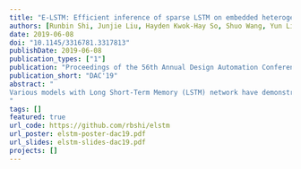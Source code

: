 ```yaml
---
title: "E-LSTM: Efficient inference of sparse LSTM on embedded heterogeneous system"
authors: [Runbin Shi, Junjie Liu, Hayden Kwok-Hay So, Shuo Wang, Yun Liang]
date: 2019-06-08
doi: "10.1145/3316781.3317813"
publishDate: 2019-06-08
publication_types: ["1"]
publication: "Proceedings of the 56th Annual Design Automation Conference 2019"
publication_short: "DAC'19"
abstract: "
Various models with Long Short-Term Memory (LSTM) network have demonstrated prior art performances in sequential information processing. Previous LSTM-specific architectures set large on-chip memory for weight storage to alleviate the memory-bound issue and facilitate the LSTM inference in cloud computing. In this paper, E-LSTM is proposed for embedded scenarios with the consideration of the chip-area and limited data-access bandwidth. The heterogeneous hardware in E-LSTM tightly couples an LSTM co-processor with an embedded RISC-V CPU. The eSELL format is developed to represent the sparse weight matrix. With the proposed cell fusion optimization based on the inherent sparsity in computation, E-LSTM achieves up to 2.2× speedup of processing throughput.
"
tags: []
featured: true
url_code: https://github.com/rbshi/elstm
url_poster: elstm-poster-dac19.pdf
url_slides: elstm-slides-dac19.pdf
projects: []
---
```

